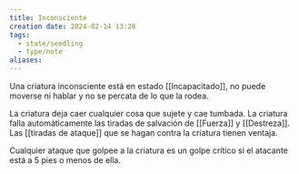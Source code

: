 ```yaml
---
title: Inconsciente
creation date: 2024-02-14 13:28
tags:
  - state/seedling
  - type/note
aliases:
---
```

 Una criatura inconsciente está en estado [[Incapacitado]], no puede moverse ni hablar y no se percata de lo que la rodea.
 
La criatura deja caer cualquier cosa que sujete y cae tumbada.
La criatura falla automáticamente las tiradas de salvación de [[Fuerza]] y [[Destreza]].
Las [[tiradas de ataque]] que se hagan contra la criatura tienen ventaja.

Cualquier ataque que golpee a la criatura es un golpe crítico si el atacante está a 5 pies o menos de ella.